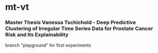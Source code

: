 # mt-vt
### Master Thesis Vanessa Tschichold - Deep Predictive Clustering of Irregular Time Series Data for Prostate Cancer Risk and Its Explainability

branch "playground" for first experiments
